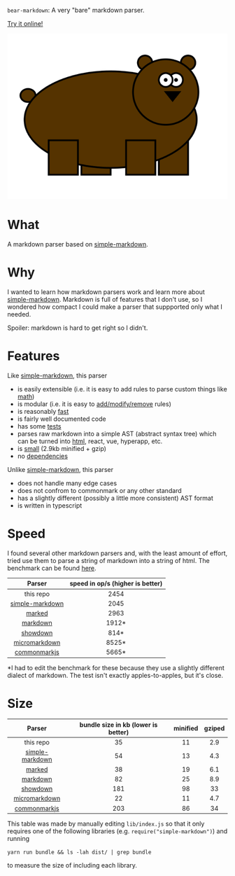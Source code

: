 `bear-markdown`: A very "bare" markdown parser.

[Try it online!](https://whatwhathuhhuh.gitlab.io/bear-markdown/)

![bear](logo.png)

# What

A markdown parser based on [simple-markdown](https://github.com/Khan/simple-markdown).

# Why

I wanted to learn how markdown parsers work and learn more
about [simple-markdown](https://github.com/Khan/simple-markdown).
Markdown is full of features that I don't use, so I wondered how compact
I could make a parser that suppported only what I needed.

Spoiler: markdown is hard to get right so I didn't.

# Features

Like [simple-markdown](https://github.com/Khan/simple-markdown), this parser

* is easily extensible (i.e. it is easy to add rules to parse custom things like [math](/src/rules/image.ts))
* is modular (i.e. it is easy to [add/modify/remove](/src/rules/index.ts) rules)
* is reasonably [fast](#Speed)
* is fairly well documented code
* has some [tests](/test/tests.json)
* parses raw markdown into a simple AST (abstract syntax tree)
  which can be turned into [html](/src/printers/html), react, vue, hyperapp, etc.
* is [small](#Size) (2.9kb minified + gzip)
* no [dependencies](/package.json)

Unlike [simple-markdown](https://github.com/Khan/simple-markdown), this parser

* does not handle many edge cases
* does not confrom to commonmark or any other standard
* has a slightly different (possibly a little more consistent) AST format
* is written in typescript

# Speed

I found several other markdown parsers and, with the least amount of effort, tried use them
to parse a string of markdown into a string of html.
The benchmark can be found [here](/benchmark/index.ts).

|                               Parser                               | speed in op/s (higher is better) |
| :----------------------------------------------------------------: | :------------------------------: |
|                             this repo                              |               2454               |
|     [simple-markdown](https://github.com/Khan/simple-markdown)     |               2045               |
|              [marked](https://github.com/chjj/marked)              |               2963               |
|       [markdown](https://github.com/evilstreak/markdown-js)        |              1912\*              |
|         [showdown](https://github.com/showdownjs/showdown)         |              814\*               |
| [micromarkdown](https://github.com/SimonWaldherr/micromarkdown.js) |              8525\*              |
|    [commonmarkjs](https://github.com/commonmark/commonmark.js)     |              5665\*              |

\*I had to edit the benchmark for these because they use a slightly different dialect of markdown.
The test isn't exactly apples-to-apples, but it's close.

# Size

|                               Parser                               | bundle size in kb (lower is better) | minified | gziped |
| :----------------------------------------------------------------: | :---------------------------------: | :------: | :----: |
|                             this repo                              |                 35                  |    11    |  2.9   |
|     [simple-markdown](https://github.com/Khan/simple-markdown)     |                 54                  |    13    |  4.3   |
|              [marked](https://github.com/chjj/marked)              |                 38                  |    19    |  6.1   |
|       [markdown](https://github.com/evilstreak/markdown-js)        |                 82                  |    25    |  8.9   |
|         [showdown](https://github.com/showdownjs/showdown)         |                 181                 |    98    |   33   |
| [micromarkdown](https://github.com/SimonWaldherr/micromarkdown.js) |                 22                  |    11    |  4.7   |
|    [commonmarkjs](https://github.com/commonmark/commonmark.js)     |                 203                 |    86    |   34   |

This table was made by manually editing `lib/index.js` so that it only requires one of the following libraries (e.g. `require("simple-markdown")`) and running

```
yarn run bundle && ls -lah dist/ | grep bundle
```

to measure the size of including each library.
